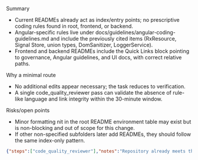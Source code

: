 Summary
- Current READMEs already act as index/entry points; no prescriptive coding rules found in root, frontend, or backend.
- Angular-specific rules live under docs/guidelines/angular-coding-guidelines.md and include the previously cited items (RxResource, Signal Store, union types, DomSanitizer, LoggerService).
- Frontend and backend READMEs include the Quick Links block pointing to governance, Angular guidelines, and UI docs, with correct relative paths.

Why a minimal route
- No additional edits appear necessary; the task reduces to verification.
- A single code_quality_reviewer pass can validate the absence of rule-like language and link integrity within the 30-minute window.

Risks/open points
- Minor formatting nit in the root README environment table may exist but is non-blocking and out of scope for this change.
- If other non-specified subfolders later add READMEs, they should follow the same index-only pattern.

```json
{"steps":["code_quality_reviewer"],"notes":"Repository already meets the goal: READMEs are index-only; Angular rules consolidated under docs/guidelines. Run a lightweight verification to confirm no prescriptive rules remain and links resolve from subfolders.","tests":"1) Ensure no rule-like language in target READMEs: rg -n \"\\b(must|should|never|do not|guideline|ルール)\\b\" README.md frontend/README.md backend/README.md\n2) Verify Quick Links presence in subfolder READMEs: rg -n \"Repository guidelines|Development Governance Handbook\" frontend/README.md backend/README.md\n3) Check link targets exist: test -f docs/governance/development-governance-handbook.md && test -f docs/guidelines/angular-coding-guidelines.md && test -f docs/ui-design-system.md && test -f docs/ui-layout-requirements.md\n4) Confirm Angular doc contains merged topics: rg -n \"RxResource|Signal Store|union types|DomSanitizer|LoggerService\" docs/guidelines/angular-coding-guidelines.md\n5) Spot-check that other READMEs don’t accidentally contain rules: rg -n \"\\b(must|should|never|do not|guideline|ルール)\\b\" workflow/README.md docs/README.md docs/recipes/README.md"}```